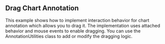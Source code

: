 ##  Drag Chart Annotation 

This example shows how to implement interaction behavior for chart annotation which allows you to drag it. The implementation uses attached behavior and mouse events to enable dragging. You can use the AnnotationUtilities class to add or modify the dragging logic.

[//]: <keywords: drag,drop,annotation,mouse>